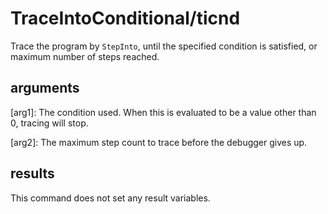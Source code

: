 # TraceIntoConditional/ticnd

Trace the program by `StepInto`, until the specified condition is satisfied, or maximum number of steps reached.

## arguments

\[arg1\]: The condition used. When this is evaluated to be a value other than 0, tracing will stop.

\[arg2\]: The maximum step count to trace before the debugger gives up.

## results

This command does not set any result variables.
